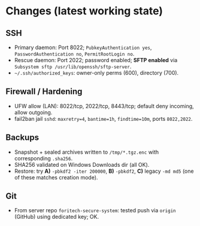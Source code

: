 # Changes (latest working state)

## SSH
- Primary daemon: Port 8022; `PubkeyAuthentication yes`, `PasswordAuthentication no`, `PermitRootLogin no`.
- Rescue daemon: Port 2022; password enabled; **SFTP enabled** via `Subsystem sftp /usr/lib/openssh/sftp-server`.
- `~/.ssh/authorized_keys`: owner-only perms (600), directory (700).

## Firewall / Hardening
- UFW allow (LAN): 8022/tcp, 2022/tcp, 8443/tcp; default deny incoming, allow outgoing.
- fail2ban jail `sshd`: `maxretry=4`, `bantime=1h`, `findtime=10m`, ports `8022,2022`.

## Backups
- Snapshot + sealed archives written to `/tmp/*.tgz.enc` with corresponding `.sha256`.
- SHA256 validated on Windows Downloads dir (all OK).
- Restore: try **A)** `-pbkdf2 -iter 200000`, **B)** `-pbkdf2`, **C)** legacy `-md md5` (one of these matches creation mode).

## Git
- From server repo `foritech-secure-system`: tested push via `origin` (GitHub) using dedicated key; OK.
